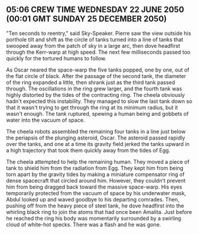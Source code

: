 ## 05:06 CREW TIME WEDNESDAY 22 JUNE 2050<br/>(00:01 GMT SUNDAY 25 DECEMBER 2050)

"Ten seconds to reentry," said Sky-Speaker. Pierre saw the view outside his porthole tilt and shift as the circle of tanks turned into a line of tanks that swooped away from the patch of sky in a large arc, then dove headfirst through the Kerr-warp at high speed. The next few milliseconds passed too quickly for the tortured humans to follow.

As Oscar neared the space-warp the five tanks popped, one by one, out of the flat circle of black. After the passage of the second tank, the diameter of the ring expanded a little, then shrank just as the third tank passed through. The oscillations in the ring grew larger, and the fourth tank was highly distorted by the tides of the contracting ring. The cheela obviously hadn't expected this instability. They managed to slow the last tank down so that it wasn't trying to get through the ring at its minimum radius, but it wasn't enough. The tank ruptured, spewing a human being and gobbets of water into the vacuum of space.

The cheela robots assembled the remaining four tanks in a line just below the periapsis of the plunging asteroid, Oscar. The asteroid passed rapidly over the tanks, and one at a time its gravity field jerked the tanks upward in a high trajectory that took them quickly away from the tides of Egg.

The cheela attempted to help the remaining human. They moved a piece of tank to shield him from the radiation from Egg. They kept him from being torn apart by the gravity tides by making a miniature compensator ring of dense spacecraft that circled around him. However, they couldn't prevent him from being dragged back toward the massive space-warp. His eyes temporarily protected from the vacuum of space by his underwater mask, Abdul looked up and waved goodbye to his departing comrades. Then, pushing off from the heavy piece of steel tank, he dove headfirst into the whirling black ring to join the atoms that had once been Amalita. Just before he reached the ring his body was momentarily surrounded by a swirling cloud of white-hot specks. There was a flash and he was gone.
